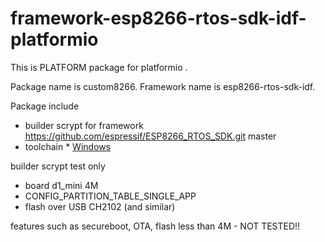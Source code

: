 # framework-esp8266-rtos-sdk-idf-platformio
This is PLATFORM package for platformio .

Package name is custom8266.
Framework name is esp8266-rtos-sdk-idf.

Package include
- builder scrypt for framework https://github.com/espressif/ESP8266_RTOS_SDK.git master
- toolchain * [Windows](https://dl.espressif.com/dl/xtensa-lx106-elf-win32-1.22.0-92-g8facf4c-5.2.0.tar.gz)

builder scrypt test only
- board d1_mini 4M
- CONFIG_PARTITION_TABLE_SINGLE_APP
- flash over USB CH2102 (and similar)

features such as secureboot, OTA, flash less than 4M - NOT TESTED!!